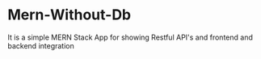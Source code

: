 # Mern-Without-Db
It is a simple MERN Stack App for showing Restful API's and frontend and backend integration
